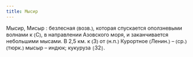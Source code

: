 ```yaml
---
title: Мысир
---
```


Мысир, Мисыр
: безлесная ⦅возв.⦆, которая спускается оползневыми волнами к ⦅С⦆, в направлении Азовского моря, и заканчивается небольшими мысами. В 2,5 км. к ⦅З⦆ от ⦅н.п.⦆ Курортное ⦅Ленин.⦆ – ⦅ср.⦆ ⦅тюрк.⦆ мысыр – индюк; кукуруза ⦃З2⦄.
